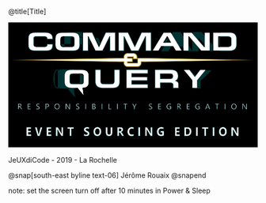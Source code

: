 @title[Title]

![Title](_assets/CandQ.png)

JeUXdiCode - 2019 - La Rochelle 

@snap[south-east byline text-06]
Jérôme Rouaix
@snapend

note:
set the screen turn off after 10 minutes in Power & Sleep